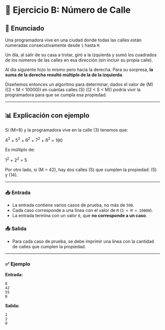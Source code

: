 # 📘 Ejercicio B: Número de Calle

## 📝 Enunciado
Una programadora vive en una ciudad donde todas las calles están numeradas consecutivamente desde `1` hasta `M`.  

Un día, al salir de su casa a trotar, giró a la izquierda y sumó los cuadrados de los números de las calles en esa dirección (sin incluir su propia calle).  

Al día siguiente hizo lo mismo pero hacia la derecha. Para su sorpresa, **la suma de la derecha resultó múltiplo de la de la izquierda**.   

Diseñemos entonces un algoritmo para determinar, dados el valor de (M) ((3 < M < 10000)) en cuántas calles (S) ((2 < S < M)) podría vivir la programadora para que se cumpla esa propiedad.

---

## 📊 Explicación con ejemplo
Si (M=8) y la programadora vive en la calle (3) tenemos que:

$4^2$ + $5^2$ + $6^2$ + $7^2$ + $8^2$ = 190

Es múltiplo de:

$1^2$ + $2^2$ = 5

Por otro lado, si (M = 42), hay dos calles (S) que cumplen la propiedad: (5) y (14).

---

### 📥 Entrada
- La entrada contiene varios casos de prueba, no más de `500`.  
- Cada caso corresponde a una línea con el valor de `M` (`3 < M < 10000`).  
- La entrada termina con un valor `0`, que **no corresponde a un caso**.  

### 📤 Salida
- Para cada caso de prueba, se debe imprimir una línea con la cantidad de calles que cumplen la propiedad.  

---

### ✅ Ejemplo
**Entrada:**
```
8
42
55
0
```

**Salida:**
```
1
2
0
```
